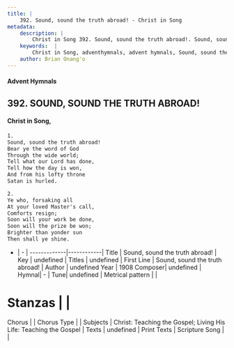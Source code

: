 ```yaml
---
title: |
    392. Sound, sound the truth abroad! - Christ in Song
metadata:
    description: |
        Christ in Song 392. Sound, sound the truth abroad!. Sound, sound the truth abroad! Bear ye the word of God Through the wide world; Tell what our Lord has done, Tell how the day is won, And from his lofty throne Satan is hurled.
    keywords:  |
        Christ in Song, adventhymnals, advent hymnals, Sound, sound the truth abroad!, Sound, sound the truth abroad!. 
    author: Brian Onang'o
---
```


#### Advent Hymnals
## 392. SOUND, SOUND THE TRUTH ABROAD!
####  Christ in Song,

```txt
1.
Sound, sound the truth abroad!
Bear ye the word of God
Through the wide world;
Tell what our Lord has done,
Tell how the day is won,
And from his lofty throne
Satan is hurled.

2.
Ye who, forsaking all
At your loved Master's call,
Comforts resign;
Soon will your work be done,
Soon will the prize be won;
Brighter than yonder sun
Then shall ye shine.

```

- |   -  |
-------------|------------|
Title | Sound, sound the truth abroad! |
Key | undefined |
Titles | undefined |
First Line | Sound, sound the truth abroad! |
Author | undefined
Year | 1908
Composer| undefined |
Hymnal|  - |
Tune| undefined |
Metrical pattern | |
# Stanzas |  |
Chorus |  |
Chorus Type |  |
Subjects | Christ: Teaching the Gospel; Living His Life: Teaching the Gospel |
Texts | undefined |
Print Texts | 
Scripture Song |  |
    
